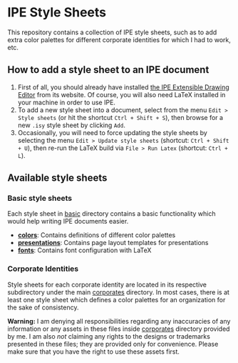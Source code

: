 # IPE Style Sheets

This repository contains a collection of IPE style sheets,
such as to add extra color palettes for different corporate identities
for which I had to work, etc.

## How to add a style sheet to an IPE document

1. First of all, you should already have installed
   [the IPE Extensible Drawing Editor](http://ipe.otfried.org/)
   from its website. Of course, you will also need LaTeX installed
   in your machine in order to use IPE.
2. To add a new style sheet into a document, select from the menu
   `Edit > Style sheets` (or hit the shortcut `Ctrl + Shift + S`),
   then browse for a new `.isy` style sheet by clicking `Add`.
3. Occasionally, you will need to force updating the style sheets
   by selecting the menu `Edit > Update style sheets`
   (shortcut: `Ctrl + Shift + U`), then re-run the LaTeX build via
   `File > Run Latex` (shortcut: `Ctrl + L`).

## Available style sheets

### Basic style sheets

Each style sheet in [basic](basic/) directory contains a basic
functionality which would help writing IPE documents easier.

- **[colors](basic/colors/)**: Contains definitions of different color palettes
- **[presentations](basic/presentations)**: Contains page layout templates for presentations
- **[fonts](basic/fonts/)**: Contains font configuration with LaTeX


### Corporate Identities

Style sheets for each corporate identity are located in its respective
subdirectory under the main [corporates](corporates/) directory.
In most cases, there is at least one style sheet which defines a color
palettes for an organization for the sake of consistency.

**Warning:** I am denying all responsibilities regarding any inaccuracies
of any information or any assets in these files inside
[corporates](corporates/) directory provided by me. I am also
_not_ claiming any rights to the designs or trademarks presented in these
files; they are provided only for convenience. Please make sure that you
have the right to use these assets first.
